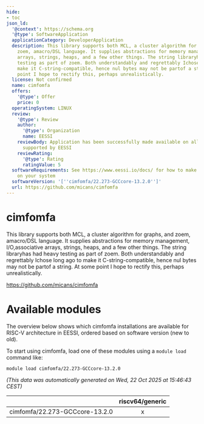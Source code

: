 ```yaml
---
hide:
- toc
json_ld:
  '@context': https://schema.org
  '@type': SoftwareApplication
  applicationCategory: DeveloperApplication
  description: This library supports both MCL, a cluster algorithm for graphs, and
    zoem, amacro/DSL language. It supplies abstractions for memory management, I/O,associative
    arrays, strings, heaps, and a few other things. The string libraryhas had heavy
    testing as part of zoem. Both understandably and regrettably Ichose long ago to
    make it C-string-compatible, hence nul bytes may not be partof a string. At some
    point I hope to rectify this, perhaps unrealistically.
  license: Not confirmed
  name: cimfomfa
  offers:
    '@type': Offer
    price: 0
  operatingSystem: LINUX
  review:
    '@type': Review
    author:
      '@type': Organization
      name: EESSI
    reviewBody: Application has been successfully made available on all architectures
      supported by EESSI
    reviewRating:
      '@type': Rating
      ratingValue: 5
  softwareRequirements: See https://www.eessi.io/docs/ for how to make EESSI available
    on your system
  softwareVersion: '[''cimfomfa/22.273-GCCcore-13.2.0'']'
  url: https://github.com/micans/cimfomfa
---
```


cimfomfa
========


This library supports both MCL, a cluster algorithm for graphs, and zoem, amacro/DSL language. It supplies abstractions for memory management, I/O,associative arrays, strings, heaps, and a few other things. The string libraryhas had heavy testing as part of zoem. Both understandably and regrettably Ichose long ago to make it C-string-compatible, hence nul bytes may not be partof a string. At some point I hope to rectify this, perhaps unrealistically.

https://github.com/micans/cimfomfa
# Available modules


The overview below shows which cimfomfa installations are available for RISC-V architecture in EESSI, ordered based on software version (new to old).

To start using cimfomfa, load one of these modules using a `module load` command like:

```shell
module load cimfomfa/22.273-GCCcore-13.2.0
```

*(This data was automatically generated on Wed, 22 Oct 2025 at 15:46:43 CEST)*

| |riscv64/generic|
| :---: | :---: |
|cimfomfa/22.273-GCCcore-13.2.0|x|

